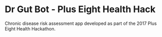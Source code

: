 # Dr Gut Bot - Plus Eight Health Hack
Chronic disease risk assessment app developed as part of the 2017 Plus Eight Health Hackathon.
